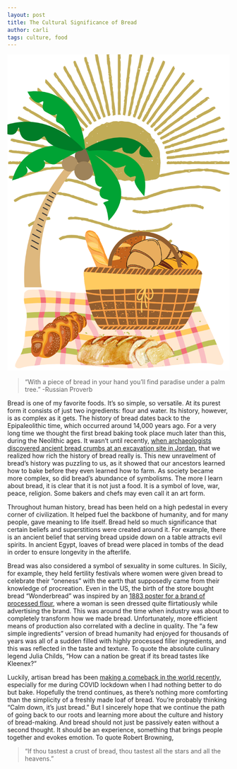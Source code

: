 ```yaml
---
layout: post
title: The Cultural Significance of Bread
author: carli
tags: culture, food
---
```




<img src='/images/bread2.png'>

>“With a piece of bread in your hand you’ll find paradise under a palm tree.” -Russian Proverb

Bread is one of my favorite foods. It’s so simple, so versatile. At its purest form it consists of just two ingredients: flour and water. Its history, however, is as complex as it gets. The history of bread dates back to the Epipaleolithic time, which occurred around 14,000 years ago. For a very long time we thought the first bread baking took place much later than this, during the Neolithic ages. It wasn’t until recently, [when archaeologists discovered ancient bread crumbs at an excavation site in Jordan](https://www.npr.org/sections/thesalt/2018/07/24/631583427/14-000-year-old-piece-of-bread-rewrites-the-history-of-baking-and-farming), that we realized how rich the history of bread really is. This new unravelment of bread’s history was puzzling to us, as it showed that our ancestors learned how to bake before they even learned how to farm. As society became more complex, so did bread’s abundance of symbolisms. The more I learn about bread, it is clear that it is not just a food. It is a symbol of love, war, peace, religion. Some bakers and chefs may even call it an art form. 

Throughout human history, bread has been held on a high pedestal in every corner of civilization. It helped fuel the backbone of humanity, and for many people, gave meaning to life itself. Bread held so much significance that certain beliefs and superstitions were created around it. For example, there is an ancient belief that serving bread upside down on a table attracts evil spirits. In ancient Egypt, loaves of bread were placed in tombs of the dead in order to ensure longevity in the afterlife. 


Bread was also considered a symbol of sexuality in some cultures. In Sicily, for example, they held fertility festivals where women were given bread to celebrate their “oneness” with the earth that supposedly came from their knowledge of procreation. Even in the US, the birth of the store bought bread “Wonderbread” was inspired by an [1883 poster for a brand of processed flour](https://go.gale.com/ps/i.do?p=WHIC&u=nysl_li_liu&id=GALE%7CCX3403400088&v=2.1&it=r&sid=bookmark-WHIC&asid=b621d9c9), where a woman is seen dressed quite flirtatiously while advertising the brand. This was around the time when industry was about to completely transform how we made bread. Unfortunately, more efficient means of production also correlated with a decline in quality. The “a few simple ingredients” version of bread humanity had enjoyed for thousands of years was all of a sudden filled with highly processed  filler ingredients, and this was reflected in the taste and texture. To quote the absolute culinary legend Julia Childs, “How can a nation be great if its bread tastes like Kleenex?”

Luckily, artisan bread has been [making a comeback in the world recently](https://commercialbaking.com/the-dough-in-dough-pandemic-yields-rising-interest-in-artisan-bread/), especially for me during COVID lockdown when I had nothing better to do but bake. Hopefully the trend continues, as there’s nothing more comforting than the simplicity of a freshly made loaf of bread. You’re probably thinking “Calm down, it’s just bread.” But I sincerely hope that we continue the path of going back to our roots and learning more about the culture and history of bread-making. And bread should not just be passively eaten without a second thought. It should be an experience, something that brings people together and evokes emotion. To quote Robert Browning,

>“If thou tastest a crust of bread, thou tastest all the stars and all the heavens.”
